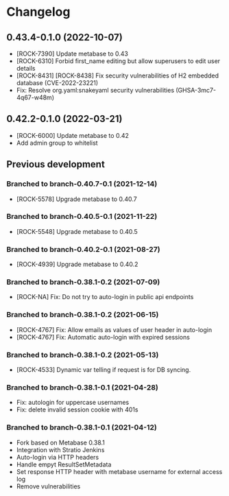 # Changelog

## 0.43.4-0.1.0 (2022-10-07)

* [ROCK-7390] Update metabase to 0.43
* [ROCK-6310] Forbid first_name editing but allow superusers to edit user details
* [ROCK-8431] [ROCK-8438] Fix security vulnerabilities of H2 embedded database (CVE-2022-23221)
* Fix: Resolve org.yaml:snakeyaml security vulnerabilities (GHSA-3mc7-4q67-w48m)

## 0.42.2-0.1.0 (2022-03-21)

* [ROCK-6000] Update metabase to 0.42
* Add admin group to whitelist

## Previous development

### Branched to branch-0.40.7-0.1 (2021-12-14)

* [ROCK-5578] Upgrade metabase to 0.40.7

### Branched to branch-0.40.5-0.1 (2021-11-22)

* [ROCK-5548] Upgrade metabase to 0.40.5

### Branched to branch-0.40.2-0.1 (2021-08-27)

* [ROCK-4939] Upgrade metabase to 0.40.2

### Branched to branch-0.38.1-0.2 (2021-07-09)

* [ROCK-NA] Fix: Do not try to auto-login in public api endpoints

### Branched to branch-0.38.1-0.2 (2021-06-15)

* [ROCK-4767] Fix: Allow emails as values of user header in auto-login
* [ROCK-4767] Fix: Automatic auto-login with expired sessions

### Branched to branch-0.38.1-0.2 (2021-05-13)

* [ROCK-4533] Dynamic var telling if request is for DB syncing.

### Branched to branch-0.38.1-0.1 (2021-04-28)

* Fix: autologin for uppercase usernames
* Fix: delete invalid session cookie with 401s

### Branched to branch-0.38.1-0.1 (2021-04-12)

* Fork based on Metabase 0.38.1
* Integration with Stratio Jenkins
* Auto-login via HTTP headers
* Handle empyt ResultSetMetadata
* Set response HTTP header with metabase username for external access log
* Remove vulnerabilities
